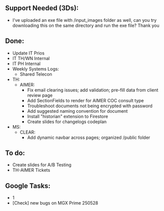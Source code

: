 ## Support Needed (3Ds):
  - I've uploaded an exe file with /input_images folder as well, can you try downloading this on the same directory and run the exe file? Thank you
## Done:
  - Update IT Prios
  - IT TH/WN Internal
  - IT PH Internal
  - Weekly Systems Logs:
    - Shared Telecon
  - TH:
    - AIMER:
      - Fix email clearing issues; add validation; pre-fill data from client review page
      - Add SectionFields to render for AIMER COC consult type
      - Troubleshoot documents not being encrypted with password
      - Add suggested naming convention for document
      - Install "historian" extension to Firestore
      - Create slides for changelogs codeplan
  - MS:
    - CLEAR:
      - Add dynamic navbar across pages; organized /public folder
## To do:
  - Create slides for A/B Testing
  - TH-AIMER Tickets
## Google Tasks:
  - 1
  - [Check] new bugs on MGX Prime 250528
